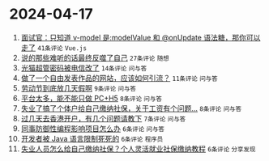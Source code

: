 # 2024-04-17

1. [面试官：只知道 v-model 是:modelValue 和 @onUpdate 语法糖，那你可以走了](https://www.v2ex.com/t/1033119) `41条评论` `Vue.js`
1. [说的那些难听的话最终反噬了自己](https://www.v2ex.com/t/1033117) `27条评论` `随想`
1. [光猫超管密码被电信改了](https://www.v2ex.com/t/1033124) `14条评论` `问与答`
1. [做了一个自由发表作品的网站，应该如何引流？](https://www.v2ex.com/t/1033120) `11条评论` `问与答`
1. [劳动节到底放几天假啊](https://www.v2ex.com/t/1033141) `9条评论` `问与答`
1. [平台太多，能不能只做 PC+H5](https://www.v2ex.com/t/1033135) `8条评论` `问与答`
1. [失业了搞了个体户给自己缴纳社保，关于工资有个问题...](https://www.v2ex.com/t/1033127) `8条评论` `问与答`
1. [过几天去香港开户，有几个问题请教下](https://www.v2ex.com/t/1033129) `7条评论` `问与答`
1. [同事防御性编程影响项目怎么办](https://www.v2ex.com/t/1033145) `6条评论` `问与答`
1. [开发者被 Java 语言限制死死的](https://www.v2ex.com/t/1033125) `6条评论` `程序员`
1. [失业人员怎么给自己缴纳社保？个人灵活就业社保缴纳教程](https://www.v2ex.com/t/1033115) `6条评论` `分享发现`
